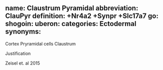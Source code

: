 name: Claustrum Pyramidal
abbreviation: ClauPyr
definition: +Nr4a2 +Synpr +Slc17a7
go:
shogoin: 
uberon:
categories: Ectodermal
synonyms:
---

Cortex Pryramidal cells Claustrum

Justification

Zeisel et. al 2015
